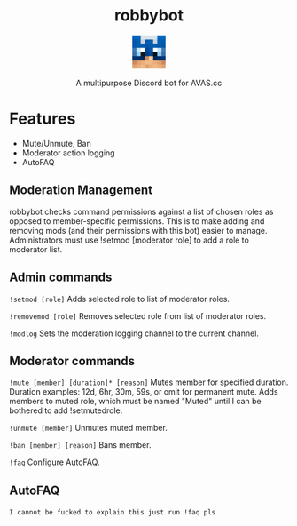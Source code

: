 <h1 align="center">
  robbybot
</h1>
<p align="center">
  <a href="https://discord.gg/3xBDxAsXwR">
    <img alt="robbybot" src="./src/robby.png" width="60" />
  </a>
</p>

<p align="center"> A multipurpose Discord bot for AVAS.cc </p>

# Features
- Mute/Unmute, Ban
- Moderator action logging
- AutoFAQ

## Moderation Management
robbybot checks command permissions against a list of chosen roles as opposed to member-specific permissions. This is to make adding and removing mods (and their permissions with this bot) easier to manage. Administrators must use !setmod [moderator role] to add a role to moderator list.

## Admin commands
`!setmod [role]`
Adds selected role to list of moderator roles.

`!removemod [role]`
Removes selected role from list of moderator roles.

`!modlog`
Sets the moderation logging channel to the current channel.

## Moderator commands
`!mute [member] [duration]* [reason]`
Mutes member for specified duration. Duration examples: 12d, 6hr, 30m, 59s, or omit for permanent mute. Adds members to muted role, which must be named "Muted" until I can be bothered to add !setmutedrole.

`!unmute [member]`
Unmutes muted member.

`!ban [member] [reason]`
Bans member.

`!faq`
Configure AutoFAQ.

## AutoFAQ
`I cannot be fucked to explain this just run !faq pls`
